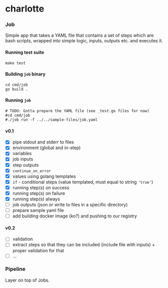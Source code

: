 # charlotte

### Job
Simple app that takes a YAML file that contains a set of steps which are bash scripts, wrapped into simple logic, inputs, outputs etc.
and executes it.

#### Running test suite

    make test

#### Building `job` binary

    cd cmd/job
    go build .

#### Running `job`

    # TODO: Gotta prepare the YAML file (see _test.go files for now)
    #cd cmd/job
    #./job run -f ../../sample-files/job.yaml

#### v0.1

- [x] pipe stdout and stderr to files
- [x] environment (global and in-step)
- [x] variables
- [x] job inputs
- [x] step outputs
- [x] `continue_on_error`
- [x] values using golang templates
- [x] `if` - conditional steps (value templated, must equal to string `'true'`)
- [x] running step(s) on success
- [x] running step(s) on failure
- [x] running step(s) always
- [ ] job outputs (json or write to files in a specific directory)
- [ ] prepare sample yaml file
- [ ] add building docker image (ko?) and pushing to our registry

#### v0.2
- [ ] validation
- [ ] extract steps so that they can be included (include file with inputs) + proper validation for that
- [ ] ...

### Pipeline
Layer on top of Jobs.
